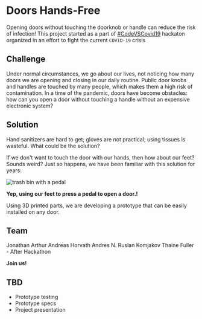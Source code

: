 # Doors Hands-Free

Opening doors without touching the doorknob or handle can reduce the risk of infection! This project started as a part of [#CodeVSCovid19](https://www.codevscovid19.org/) hackaton organized in an effort to fight the current `COVID-19` crisis

## Challenge

Under normal circumstances, we go about our lives, not noticing how many doors we are opening and closing in our daily routine. Public door knobs and handles are touched by many people, which makes them a high risk of contamination. In a time of the pandemic, doors have become obstacles: how can you open a door without touching a handle without an expensive electronic system?

## Solution

Hand sanitizers are hard to get; gloves are not practical; using tissues is wasteful. What could be the solution?

If we don't want to touch the door with our hands, then how about our feet? Sounds weird? Just so happens, we have been familiar with this solution for years:

![trash bin with a pedal](https://cdn.ambientedirect.com/chameleon/mediapool/thumbs/2/a9/Wesco_Kickmaster-Soft-Close-Abfalleimer_1474x1474-ID566863-31b7ff92c3480a2488d5423d4b439b7b.jpg)

**Yep, using our feet to press a pedal to open a door.!**

Using 3D printed parts, we are developing a prototype that can be easily installed on any door.

## Team

Jonathan Arthur
Andreas Horvath
Andres N.
Ruslan Komjakov
Thaine Fuller - After Hackathon

**Join us!**

## TBD

- Prototype testing
- Prototype specs
- Project presentation
